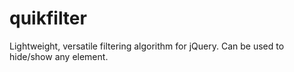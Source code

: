 quikfilter
==========

Lightweight, versatile filtering algorithm for jQuery. Can be used to hide/show any element.
